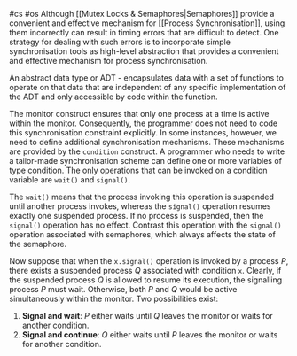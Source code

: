 #cs #os
Although [[Mutex Locks & Semaphores|Semaphores]] provide a convenient and effective mechanism for [[Process Synchronisation]], using them incorrectly can result in timing errors that are difficult to detect. One strategy for dealing with such errors is to incorporate simple synchronisation tools as high-level abstraction that provides a convenient and effective mechanism for process synchronisation.

An abstract data type or ADT - encapsulates data with a set of functions to operate on that data that are independent of any specific implementation of the ADT and only accessible by code within the function.

The monitor construct ensures that only one process at a time is active within the monitor. Consequently, the programmer does not need to code this synchronisation constraint explicitly. In some instances, however, we need to define additional synchronisation mechanisms. These mechanisms are provided by the `condition` construct. A programmer who needs to write a tailor-made synchronisation scheme can define one or more variables of type condition. The only operations that can be invoked on a condition variable are `wait()` and `signal()`.

The `wait()` means that the process invoking this operation is suspended until another process invokes, whereas the `signal()` operation resumes exactly one suspended process. If no process is suspended, then the `signal()` operation has no effect. Contrast this operation with the `signal()` operation associated with semaphores, which always affects the state of the semaphore.

Now suppose that when the `x.signal()` operation is invoked by a process $P$, there exists a suspended process $Q$ associated with condition `x`. Clearly, if the suspended process $Q$ is allowed to resume its execution, the signalling process $P$ must wait. Otherwise, both $P$ and $Q$ would be active simultaneously within the monitor. Two possibilities exist:
1. **Signal and wait**: $P$ either waits until $Q$ leaves the monitor or waits for another condition.
2. **Signal and continue**: $Q$ either waits until $P$ leaves the monitor or waits for another condition.

